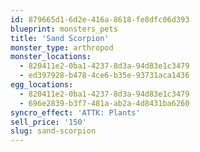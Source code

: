 ```yaml
---
id: 879665d1-6d2e-416a-8618-fe8dfc06d393
blueprint: monsters_pets
title: 'Sand Scorpion'
monster_type: arthropod
monster_locations:
  - 820411e2-0ba1-4237-8d3a-94d83e1c3479
  - ed397928-b478-4ce6-b35e-93731aca1436
egg_locations:
  - 820411e2-0ba1-4237-8d3a-94d83e1c3479
  - 696e2839-b3f7-481a-ab2a-4d8431ba6260
syncro_effect: 'ATTK: Plants'
sell_price: '150'
slug: sand-scorpion
---
```

